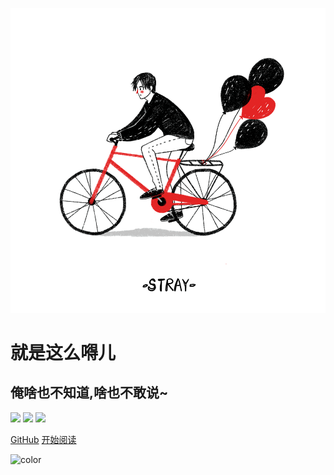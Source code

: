 ![logo](/assets/images/stray.gif ':size=20% :class=img-flip :id=cover-logo')

# **就是这么嘚儿**
## **俺啥也不知道,啥也不敢说~**

![](https://img.shields.io/badge/version-v1.0.0-blue.svg) ![](https://img.shields.io/badge/author-whsin-red.svg) ![](https://img.shields.io/badge/license-MIT-green.svg)

<span id="busuanzi_container_site_pv" style='display:none'>
    👀 本站总访问量：<span id="busuanzi_value_site_pv"></span> 次
</span>
<span id="busuanzi_container_site_uv" style='display:none'>
    | 🚴‍♂️ 本站总访客数：<span id="busuanzi_value_site_uv"></span> 人
</span>

[GitHub](https://gitee.com/whsin/javaOwner)
[开始阅读](sidebar)


<!-- 自定义背景图片 -->
<!-- ![](background.png) -->
<!-- 自定义背景颜色 -->
![color](#fff)
